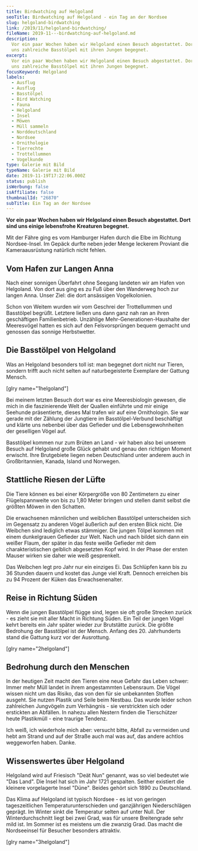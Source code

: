 ```yaml
---
title: Birdwatching auf Helgoland
seoTitle: Birdwatching auf Helgoland - ein Tag an der Nordsee
slug: helgoland-birdwatching
link: /2019/11/helgoland-birdwatching/
fileName: 2019-11---birdwatching-auf-helgoland.md
description:
  Vor ein paar Wochen haben wir Helgoland einen Besuch abgestattet. Dort sind
  uns zahlreiche Basstölpel mit ihren Jungen begegnet.
excerpt:
  Vor ein paar Wochen haben wir Helgoland einen Besuch abgestattet. Dort sind
  uns zahlreiche Basstölpel mit ihren Jungen begegnet.
focusKeyword: Helgoland
labels:
  - Ausflug
  - Ausflug
  - Basstölpel
  - Bird Watching
  - Fauna
  - Helgoland
  - Insel
  - Möwen
  - Müll sammeln
  - Norddeutschland
  - Nordsee
  - Ornithologie
  - Tierrechte
  - Trottellummen
  - Vogelkunde
type: Galerie mit Bild
typeName: Galerie mit Bild
date: 2019-11-19T17:22:06.000Z
status: publish
isWerbung: false
isAffiliate: false
thumbnailId: "26870"
subTitle: Ein Tag an der Nordsee
---
```


<strong>Vor ein paar Wochen haben wir Helgoland einen Besuch abgestattet. Dort
sind uns einige lebensfrohe Kreaturen begegnet.</strong>

Mit der Fähre ging es vom Hamburger Hafen durch die Elbe im Richtung
Nordsee-Insel. Im Gepäck durfte neben jeder Menge leckerem Proviant die
Kameraausrüstung natürlich nicht fehlen.

## Vom Hafen zur Langen Anna

Nach einer sonnigen Überfahrt ohne Seegang landeten wir am Hafen von Helgoland.
Von dort aus ging es zu Fuß über den Wanderweg hoch zur langen Anna. Unser Ziel:
die dort ansässigen Vogelkolonien.

Schon von Weitem wurden wir vom Geschrei der Trottellummen und Basstölpel
begrüßt. Letztere ließen uns dann ganz nah ran an ihren geschäftigen
Familienbetrieb. Unzählige Mehr-Generationen-Haushalte der Meeresvögel hatten es
sich auf den Felsvorsprüngen bequem gemacht und genossen das sonnige
Herbstwetter.

## Die Basstölpel von Helgoland

Was an Helgoland besonders toll ist: man begegnet dort nicht nur Tieren, sondern
trifft auch nicht selten auf naturbegeisterte Exemplare der Gattung Mensch.

[glry name="1helgoland"]

Bei meinem letzten Besuch dort war es eine Meeresbiologin gewesen, die mich in
die faszinierende Welt der Quallen einführte und mir einige Seehunde
präsentierte, dieses Mal trafen wir auf eine Ornithologin. Sie war gerade mit
der Zählung der Jungtiere im Basstölpel-Verbund beschäftigt und klärte uns
nebenbei über das Gefieder und die Lebensgewohnheiten der geselligen Vögel auf.

Basstölpel kommen nur zum Brüten an Land - wir haben also bei unserem Besuch auf
Helgoland große Glück gehabt und genau den richtigen Moment erwischt. Ihre
Brutgebiete liegen neben Deutschland unter anderem auch in Großbritannien,
Kanada, Island und Norwegen.

## Stattliche Riesen der Lüfte

Die Tiere können es bei einer Körpergröße von 80 Zentimetern zu einer
Flügelspannweite von bis zu 1,80 Meter bringen und stellen damit selbst die
größten Möwen in den Schatten.

Die erwachsenen männlichen und weiblichen Basstölpel unterscheiden sich im
Gegensatz zu anderen Vögel äußerlich auf den ersten Blick nicht. Die Weibchen
sind lediglich etwas stämmiger. Die jungen Tölpel kommen mit einem dunkelgrauen
Gefieder zur Welt. Nach und nach bildet sich dann ein weißer Flaum, der später
in das feste weiße Gefieder mit dem charakteristischen gelblich abgesetzten Kopf
wird. In der Phase der ersten Mauser wirken sie daher wie weiß gesprenkelt.

Das Weibchen legt pro Jahr nur ein einziges Ei. Das Schlüpfen kann bis zu 36
Stunden dauern und kostet das Junge viel Kraft. Dennoch erreichen bis zu 94
Prozent der Küken das Erwachsenenalter.

## Reise in Richtung Süden

Wenn die jungen Basstölpel flügge sind, legen sie oft große Strecken zurück - es
zieht sie mit aller Macht in Richtung Süden. Ein Teil der jungen Vögel kehrt
bereits ein Jahr später wieder zur Brutstätte zurück. Die größte Bedrohung der
Basstölpel ist der Mensch. Anfang des 20. Jahrhunderts stand die Gattung kurz
vor der Ausrottung.

[glry name="2helgoland"]

## Bedrohung durch den Menschen

In der heutigen Zeit macht den Tieren eine neue Gefahr das Leben schwer: Immer
mehr Müll landet in ihrem angestammten Lebensraum. Die Vögel wissen nicht um das
Risiko, das von den für sie unbekannten Stoffen ausgeht. Sie nutzen Plastik und
Seile beim Nestbau. Das wurde leider schon zahlreichen Jungvögeln zum
Verhängnis - sie verstrickten sich oder erstickten an Abfällen. In nahezu allen
Nestern finden die Tierschützer heute Plastikmüll - eine traurige Tendenz.

Ich weiß, ich wiederhole mich aber: versucht bitte, Abfall zu vermeiden und hebt
am Strand und auf der Straße auch mal was auf, das andere achtlos weggeworfen
haben. Danke.

## Wissenswertes über Helgoland

Helgoland wird auf Friesisch "Deät Nun" genannt, was so viel bedeutet wie "Das
Land". Die Insel hat sich im Jahr 1721 gespalten. Seither existiert die kleinere
vorgelagerte Insel "Düne". Beides gehört sich 1890 zu Deutschland.

Das Klima auf Helgoland ist typisch Nordsee - es ist von geringen
tageszeitlichen Temperaturunterschieden und ganzjährigen Niederschlägen geprägt.
Im Winter sinkt die Temperatur selten auf unter Null. Der Winterdurchschnitt
liegt bei zwei Grad, was für unsere Breitengrade sehr mild ist. Im Sommer ist es
meistens um die zwanzig Grad. Das macht die Nordseeinsel für Besucher besonders
attraktiv.

[glry name="3helgoland"]
